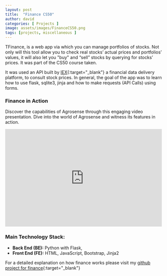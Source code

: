```yaml
---
layout: post
title:  "Finance CS50"
author: david
categories: [ Projects ]
image: assets/images/FinanceCS50.png
tags: [projects, miscellaneous ]
---
```


TFinance, is a web app via which you can manage portfolios of stocks. Not only will this tool allow you to check real stocks’ actual prices and portfolios’ values, it will also let you "buy" and “sell” stocks by querying for stocks’ prices. It was part of the CS50 course taken.

It was used an API built by [IEX][iex]{:target="_blank"} a financial data delivery platform, to consult stock prices. In general, the goal of the app was to learn how to use flask, sqlite3, jinja and how to make requests (API Calls) using forms. 

<!-- to insert images -->
<!-- ![Alt Text](/assets/images/1.jpg){:width="32px"} -->

### Finance in Action

Discover the capabilities of Agrosense through this engaging video presentation. Dive into the world of Agrosense and witness its features in action. 

<p>
<iframe width="100%" height="315" src="https://www.youtube.com/embed/saV3ELUWD8E" frameborder="0" allowfullscreen></iframe>
</p>

### Main Technology Stack:

- **Back End (BE):** Python with Flask, 
- **Front End (FE):** HTML, JavaScript, Bootstrap, Jinja2

For a detailed explanation on how finance works please visit my [github project for finance][github-finance]{:target="_blank"} 


[github-finance]: https://github.com/jdsuta/projects/blob/main/finance/README.md
[cs50x-harvard]: https://cs50.harvard.edu/x/2023/
[github-agrosense]: https://github.com/jdsuta/Agrosense/blob/main/README.md 
[iex]: https://iexcloud.io/